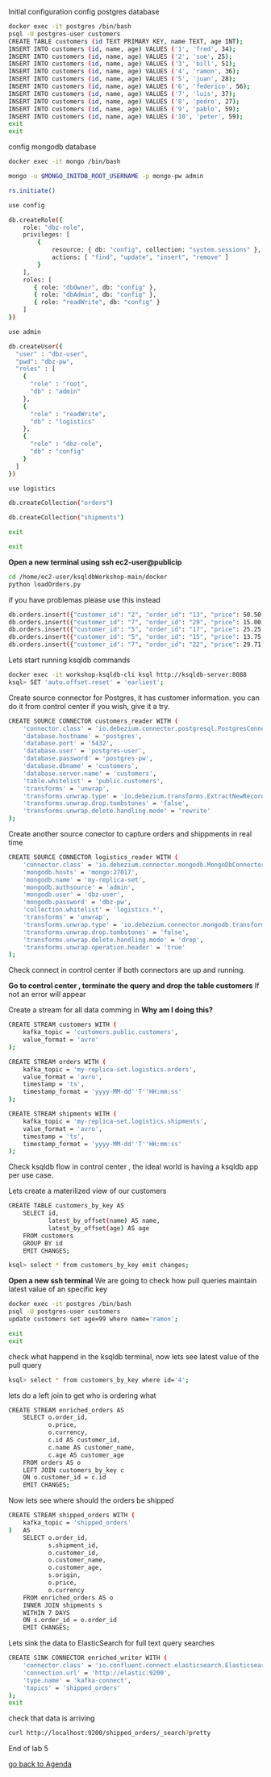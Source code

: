 Initial configuration
config postgres database
```bash
docker exec -it postgres /bin/bash
psql -U postgres-user customers
CREATE TABLE customers (id TEXT PRIMARY KEY, name TEXT, age INT);
INSERT INTO customers (id, name, age) VALUES ('1', 'fred', 34); 
INSERT INTO customers (id, name, age) VALUES ('2', 'sue', 25); 
INSERT INTO customers (id, name, age) VALUES ('3', 'bill', 51); 
INSERT INTO customers (id, name, age) VALUES ('4', 'ramon', 36); 
INSERT INTO customers (id, name, age) VALUES ('5', 'juan', 28); 
INSERT INTO customers (id, name, age) VALUES ('6', 'federico', 56); 
INSERT INTO customers (id, name, age) VALUES ('7', 'luis', 37);
INSERT INTO customers (id, name, age) VALUES ('8', 'pedro', 27);
INSERT INTO customers (id, name, age) VALUES ('9', 'pablo', 59);
INSERT INTO customers (id, name, age) VALUES ('10', 'peter', 59);
exit
exit
```
config mongodb database
```bash
docker exec -it mongo /bin/bash

mongo -u $MONGO_INITDB_ROOT_USERNAME -p mongo-pw admin

rs.initiate()

use config

db.createRole({
    role: "dbz-role",
    privileges: [
        {
            resource: { db: "config", collection: "system.sessions" },
            actions: [ "find", "update", "insert", "remove" ]
        }
    ],
    roles: [
       { role: "dbOwner", db: "config" },
       { role: "dbAdmin", db: "config" },
       { role: "readWrite", db: "config" }
    ]
})

use admin

db.createUser({
  "user" : "dbz-user",
  "pwd": "dbz-pw",
  "roles" : [
    {
      "role" : "root",
      "db" : "admin"
    },
    {
      "role" : "readWrite",
      "db" : "logistics"
    },
    {
      "role" : "dbz-role",
      "db" : "config"
    }
  ]
})

use logistics

db.createCollection("orders")

db.createCollection("shipments")

exit

exit
```

**Open a new terminal using ssh ec2-user@publicip**

```bash
cd /home/ec2-user/ksqldbWorkshop-main/docker
python loadOrders.py
 ```
 if you have problemas please use this instead
```bash
db.orders.insert({"customer_id": "2", "order_id": "13", "price": 50.50, "currency": "usd", "ts": "2020-04-03T11:20:00"})
db.orders.insert({"customer_id": "7", "order_id": "29", "price": 15.00, "currency": "aud", "ts": "2020-04-02T12:36:00"})
db.orders.insert({"customer_id": "5", "order_id": "17", "price": 25.25, "currency": "eur", "ts": "2020-04-02T17:22:00"})
db.orders.insert({"customer_id": "5", "order_id": "15", "price": 13.75, "currency": "usd", "ts": "2020-04-03T02:55:00"})
db.orders.insert({"customer_id": "7", "order_id": "22", "price": 29.71, "currency": "aud", "ts": "2020-04-04T00:12:00"})
```
Lets start running ksqldb commands
```bash 
docker exec -it workshop-ksqldb-cli ksql http://ksqldb-server:8088
ksql> SET 'auto.offset.reset' = 'earliest';
```
Create source connector for Postgres, it has customer information. you can do it from control center if you wish, give it a try.
```bash
CREATE SOURCE CONNECTOR customers_reader WITH ( 
    'connector.class' = 'io.debezium.connector.postgresql.PostgresConnector', 
    'database.hostname' = 'postgres', 
    'database.port' = '5432', 
    'database.user' = 'postgres-user', 
    'database.password' = 'postgres-pw', 
    'database.dbname' = 'customers', 
    'database.server.name' = 'customers', 
    'table.whitelist' = 'public.customers', 
    'transforms' = 'unwrap', 
    'transforms.unwrap.type' = 'io.debezium.transforms.ExtractNewRecordState', 
    'transforms.unwrap.drop.tombstones' = 'false', 
    'transforms.unwrap.delete.handling.mode' = 'rewrite' 
); 
```
Create another source conector to capture orders and shippments in real time
```bash
CREATE SOURCE CONNECTOR logistics_reader WITH ( 
    'connector.class' = 'io.debezium.connector.mongodb.MongoDbConnector', 
    'mongodb.hosts' = 'mongo:27017', 
    'mongodb.name' = 'my-replica-set', 
    'mongodb.authsource' = 'admin', 
    'mongodb.user' = 'dbz-user', 
    'mongodb.password' = 'dbz-pw', 
    'collection.whitelist' = 'logistics.*', 
    'transforms' = 'unwrap', 
    'transforms.unwrap.type' = 'io.debezium.connector.mongodb.transforms.ExtractNewDocumentState', 
    'transforms.unwrap.drop.tombstones' = 'false', 
    'transforms.unwrap.delete.handling.mode' = 'drop', 
    'transforms.unwrap.operation.header' = 'true' 
);
```
Check connect in control center if both connectors are up and running. 

**Go to control center , terminate the query and drop the table customers** If not an error will appear

Create a stream for all data comming in **Why am I doing this?**
```bash
CREATE STREAM customers WITH ( 
    kafka_topic = 'customers.public.customers', 
    value_format = 'avro' 
); 
```
```bash
CREATE STREAM orders WITH ( 
    kafka_topic = 'my-replica-set.logistics.orders', 
    value_format = 'avro', 
    timestamp = 'ts', 
    timestamp_format = 'yyyy-MM-dd''T''HH:mm:ss' 
); 
```
```bash
CREATE STREAM shipments WITH ( 
    kafka_topic = 'my-replica-set.logistics.shipments', 
    value_format = 'avro', 
    timestamp = 'ts', 
    timestamp_format = 'yyyy-MM-dd''T''HH:mm:ss' 
); 
```
Check ksqldb flow in control center , the ideal world is having a ksqldb app per use case. 

Lets create a materilized view of our customers 
```bash
CREATE TABLE customers_by_key AS 
    SELECT id, 
           latest_by_offset(name) AS name, 
           latest_by_offset(age) AS age 
    FROM customers 
    GROUP BY id 
    EMIT CHANGES;
```
```bash
ksql> select * from customers_by_key emit changes;
```
**Open a new ssh terminal** We are going to check how pull queries maintain latest value of an specific key

```bash
docker exec -it postgres /bin/bash
psql -U postgres-user customers
update customers set age=99 where name='ramon';

exit
exit
```
check what happend in the ksqldb terminal, now lets see latest value of the pull query
```bash
ksql> select * from customers_by_key where id='4';
```
lets do a left join to get who is ordering what
```bash
CREATE STREAM enriched_orders AS 
    SELECT o.order_id, 
           o.price, 
           o.currency, 
           c.id AS customer_id, 
           c.name AS customer_name, 
           c.age AS customer_age 
    FROM orders AS o 
    LEFT JOIN customers_by_key c 
    ON o.customer_id = c.id 
    EMIT CHANGES; 
```
Now lets see where should the orders be shipped
```bash
CREATE STREAM shipped_orders WITH ( 
    kafka_topic = 'shipped_orders' 
)   AS 
    SELECT o.order_id, 
           s.shipment_id, 
           o.customer_id, 
           o.customer_name, 
           o.customer_age, 
           s.origin, 
           o.price, 
           o.currency 
    FROM enriched_orders AS o 
    INNER JOIN shipments s 
    WITHIN 7 DAYS 
    ON s.order_id = o.order_id 
    EMIT CHANGES;
```
Lets sink the data to ElasticSearch for full text query searches
```bash
CREATE SINK CONNECTOR enriched_writer WITH (
    'connector.class' = 'io.confluent.connect.elasticsearch.ElasticsearchSinkConnector',
    'connection.url' = 'http://elastic:9200',
    'type.name' = 'kafka-connect',
    'topics' = 'shipped_orders'
);
exit
```
check that data is arriving
```bash
curl http://localhost:9200/shipped_orders/_search?pretty
```
End of lab 5

[go back to Agenda](https://github.com/jr-marquez/ksqldbWorkshop/blob/main/README.md#hands-on-agenda-and-labs)
